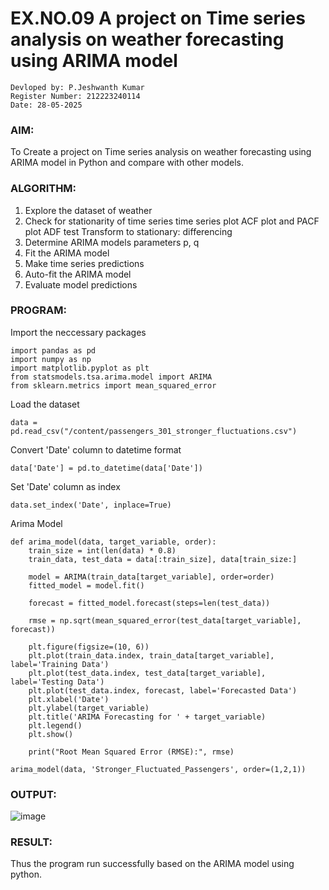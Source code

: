 # EX.NO.09        A project on Time series analysis on weather forecasting using ARIMA model 
```
Devloped by: P.Jeshwanth Kumar
Register Number: 212223240114
Date: 28-05-2025
```

### AIM:
To Create a project on Time series analysis on weather forecasting using ARIMA model in  Python and compare with other models.
### ALGORITHM:
1. Explore the dataset of weather 
2. Check for stationarity of time series time series plot
   ACF plot and PACF plot
   ADF test
   Transform to stationary: differencing
3. Determine ARIMA models parameters p, q
4. Fit the ARIMA model
5. Make time series predictions
6. Auto-fit the ARIMA model
7. Evaluate model predictions
### PROGRAM:

Import the neccessary packages
```
import pandas as pd
import numpy as np
import matplotlib.pyplot as plt
from statsmodels.tsa.arima.model import ARIMA
from sklearn.metrics import mean_squared_error
```

Load the dataset
```
data = pd.read_csv("/content/passengers_301_stronger_fluctuations.csv")
```

Convert 'Date' column to datetime format
```
data['Date'] = pd.to_datetime(data['Date'])
```
Set 'Date' column as index
```
data.set_index('Date', inplace=True)
```
Arima Model
```
def arima_model(data, target_variable, order):
    train_size = int(len(data) * 0.8)
    train_data, test_data = data[:train_size], data[train_size:]

    model = ARIMA(train_data[target_variable], order=order)
    fitted_model = model.fit()

    forecast = fitted_model.forecast(steps=len(test_data))

    rmse = np.sqrt(mean_squared_error(test_data[target_variable], forecast))

    plt.figure(figsize=(10, 6))
    plt.plot(train_data.index, train_data[target_variable], label='Training Data')
    plt.plot(test_data.index, test_data[target_variable], label='Testing Data')
    plt.plot(test_data.index, forecast, label='Forecasted Data')
    plt.xlabel('Date')
    plt.ylabel(target_variable)
    plt.title('ARIMA Forecasting for ' + target_variable)
    plt.legend()
    plt.show()

    print("Root Mean Squared Error (RMSE):", rmse)

arima_model(data, 'Stronger_Fluctuated_Passengers', order=(1,2,1))

```


### OUTPUT:

![image](https://github.com/user-attachments/assets/4614f60c-bc7a-4546-9ea6-91e06668a612)


### RESULT:
Thus the program run successfully based on the ARIMA model using python.
